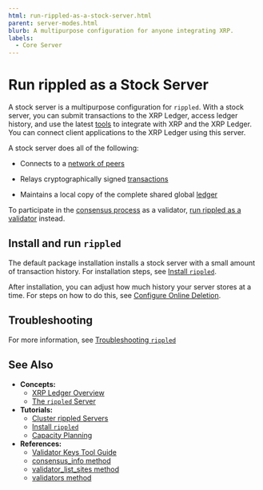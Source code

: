 ```yaml
---
html: run-rippled-as-a-stock-server.html
parent: server-modes.html
blurb: A multipurpose configuration for anyone integrating XRP.
labels:
  - Core Server
---
```

# Run rippled as a Stock Server

A stock server is a multipurpose configuration for `rippled`. With a stock server, you can submit transactions to the XRP Ledger, access ledger history, and use the latest [tools](../../../introduction/software-ecosystem.md) to integrate with XRP and the XRP Ledger. You can connect client applications to the XRP Ledger using this server.


A stock server does all of the following:

- Connects to a [network of peers](../../../concepts/networks-and-servers/peer-protocol.md)

- Relays cryptographically signed [transactions](../../../concepts/transactions/index.md)

- Maintains a local copy of the complete shared global [ledger](../../../concepts/ledgers/index.md)


To participate in the [consensus process](../../../concepts/consensus-protocol/index.md) as a validator, [run rippled as a validator](run-rippled-as-a-validator.md) instead.


## Install and run `rippled`

The default package installation installs a stock server with a small amount of transaction history. For installation steps, see [Install `rippled`](../../installation/index.md).

After installation, you can adjust how much history your server stores at a time. For steps on how to do this, see [Configure Online Deletion](../data-retention/configure-online-deletion.md).

## Troubleshooting

For more information, see [Troubleshooting `rippled`](../../troubleshooting/index.md)


## See Also

- **Concepts:**
    - [XRP Ledger Overview](xrp-ledger-overview.html)
    - [The `rippled` Server](xrpl-servers.html)
- **Tutorials:**
    - [Cluster rippled Servers](../peering/cluster-rippled-servers.md)
    - [Install `rippled`](../../installation/index.md)
    - [Capacity Planning](../../installation/capacity-planning.md)
- **References:**
    - [Validator Keys Tool Guide](https://github.com/ripple/validator-keys-tool/blob/master/doc/validator-keys-tool-guide.md)
    - [consensus_info method](../../../references/http-websocket-apis/admin-api-methods/status-and-debugging-methods/consensus_info.md)
    - [validator_list_sites method](../../../references/http-websocket-apis/admin-api-methods/status-and-debugging-methods/validator_list_sites.md)
    - [validators method](../../../references/http-websocket-apis/admin-api-methods/status-and-debugging-methods/validators.md)
